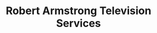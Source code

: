---
title: "Robert Armstrong Television Services"
url: /eastbourne/robert-armstrong-television-services/
shop: Elektronik
---